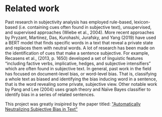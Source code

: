 # Related work

Past research in subjectivity analysis has employed rule-based, lexicon-based (i.e. containing cues often found in subjective text), unsupervised, and supervised approaches (Wiebe et al., 2004). More recent approaches by Pryzant, Martinez, Das, Kurohashi, Jurafsky, and Yang (2019) have used a BERT model that finds specific words in a text that reveal a private state and replaces them with neutral words. A lot of research has been made on the identification of cues that make a sentence subjective. For example, Recasens et al., (2013, p. 1650) developed a set of linguistic features “including factive verbs, implicative, hedges, and subjective intensifiers” which are often found in subjective text. In general, past work in the field has focused on document-level bias, or word-level bias. That is, classifying a whole text as biased and identifying the bias inducing word in a sentence, that is the word revealing some private, subjective view. Other notable work by Pang and Lee (2004) uses graph theory and Naïve Bayes classifier to identify bias in a series of related sentences.


This project was greatly insipired by the paper titled: ["Automatically Neutralizing Subjective Bias in Text"](https://arxiv.org/abs/1911.09709)
